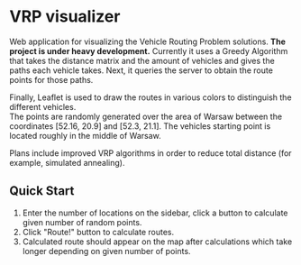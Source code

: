 # VRP visualizer
Web application for visualizing the Vehicle Routing Problem solutions.
**The project is under heavy development.**
Currently it uses a Greedy Algorithm that takes the distance matrix and the amount of vehicles and gives the paths each vehicle takes. 
Next, it queries the server to obtain the route points for those paths. 

Finally, Leaflet is used to draw the routes in various colors to distinguish the different vehicles.  
The points are randomly generated over the area of Warsaw between the coordinates [52.16, 20.9] and [52.3, 21.1]. 
The vehicles starting point is located roughly in the middle of Warsaw.

Plans include improved VRP algorithms in order to reduce total distance (for example, simulated annealing). 

## Quick Start
1. Enter the number of locations on the sidebar, click a button to calculate given number of random points.
2. Click "Route!" button to calculate routes.
3. Calculated route should appear on the map after calculations which take longer depending on given number of points. 
